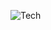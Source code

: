 ![Tech]([https://tech-orbit.wontory.dev/api?tech=Typescript,React,Next.js,Tailwind%20CSS&size=500&title=wontory](https://tech-orbit.wontory.dev/api?tech=Typescript,React,Next.js,Sass&size=600&title=Yookyoung))
